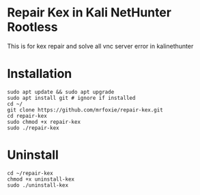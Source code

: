 # Repair Kex in Kali NetHunter Rootless
This is for kex repair and solve all vnc server error in kalinethunter
# Installation
```
sudo apt update && sudo apt upgrade
sudo apt install git # ignore if installed
cd ~/
git clone https://github.com/mrfoxie/repair-kex.git
cd repair-kex
sudo chmod +x repair-kex
sudo ./repair-kex
```
# Uninstall
```
cd ~/repair-kex
chmod +x uninstall-kex
sudo ./uninstall-kex
```

